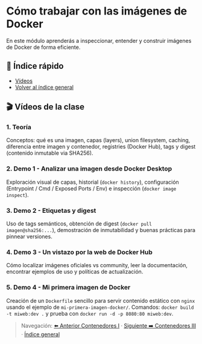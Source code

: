 # Cómo trabajar con las imágenes de Docker <a id="top"></a>

En este módulo aprenderás a inspeccionar, entender y construir imágenes de Docker de forma eficiente.

## 📑 Índice rápido
- [Vídeos](#videos)
- [Volver al índice general](../README.md#🎬-Índice-navegable-de-apartados-y-vídeos)

## 🎬 Vídeos de la clase <a id="videos"></a>

### 1. Teoría <a id="v2-teoria"></a>
Conceptos: qué es una imagen, capas (layers), union filesystem, caching, diferencia entre imagen y contenedor, registries (Docker Hub), tags y digest (contenido inmutable via SHA256).

### 2. Demo 1 - Analizar una imagen desde Docker Desktop <a id="v2-demo1-analizar-imagen"></a>
Exploración visual de capas, historial (`docker history`), configuración (Entrypoint / Cmd / Exposed Ports / Env) e inspección (`docker image inspect`).

### 3. Demo 2 - Etiquetas y digest <a id="v2-demo2-etiquetas-digest"></a>
Uso de tags semánticos, obtención de digest (`docker pull imagen@sha256:...`), demostración de inmutabilidad y buenas prácticas para pinnear versiones.

### 4. Demo 3 - Un vistazo por la web de Docker Hub <a id="v2-demo3-docker-hub"></a>
Cómo localizar imágenes oficiales vs community, leer la documentación, encontrar ejemplos de uso y políticas de actualización.

### 5. Demo 4 - Mi primera imagen de Docker <a id="v2-demo4-primera-imagen"></a>
Creación de un `Dockerfile` sencillo para servir contenido estático con `nginx` usando el ejemplo de `mi-primera-imagen-docker/`. Comandos: `docker build -t miweb:dev .` y prueba con `docker run -d -p 8080:80 miweb:dev`.

> Navegación: [⬅️ Anterior Contenedores I](../contenedores-i/README.md#videos) · [Siguiente ➡️ Contenedores III](../contenedores-iii/README.md#videos) · [Índice general](../README.md#videos-index)
